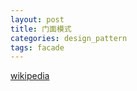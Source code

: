 ```yaml
---
layout: post
title: 门面模式
categories: design_pattern
tags: facade
---
```


[wikipedia](https://en.wikipedia.org/wiki/Facade_pattern) 
